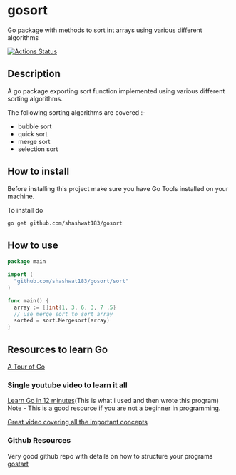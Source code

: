 # gosort

Go package with methods to sort int arrays using various different algorithms

[![Actions Status](https://github.com/shashwat183/gosort/workflows/Test/badge.svg)](https://github.com/shashwat183/gosort/actions)

## Description

A go package exporting sort function implemented using various different sorting algorithms.

The following sorting algorithms are covered :-

* bubble sort
* quick sort
* merge sort
* selection sort

## How to install

Before installing this project make sure you have Go Tools installed on your machine.

To install do

```bash
go get github.com/shashwat183/gosort
```

## How to use

```go
package main

import (
  "github.com/shashwat183/gosort/sort"
)

func main() {
  array := []int{1, 3, 6, 3, 7 ,5}
  // use merge sort to sort array
  sorted = sort.Mergesort(array)
}
```

## Resources to learn Go

[A Tour of Go](https://tour.golang.org/welcome/1)

### Single youtube video to learn it all

[Learn Go in 12 minutes](https://www.youtube.com/watch?v=C8LgvuEBraI)(This is what i used and then wrote this program)
Note - This is a good resource if you are not a beginner in programming.

[Great video covering all the important concepts](https://www.youtube.com/watch?v=YS4e4q9oBaU&t=2430s)

### Github Resources

Very good github repo with details on how to structure your programs
[gostart](https://github.com/alco/gostart#canonical)
